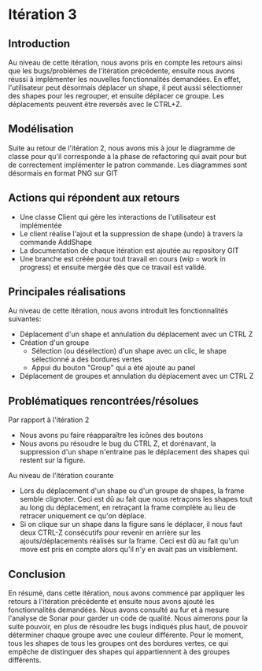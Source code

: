 # Itération 3

## Introduction
Au niveau de cette itération, nous avons pris en compte les retours ainsi que les bugs/problèmes de l'itération précédente, ensuite nous avons réussi à implémenter les nouvelles fonctionnalités demandées. 
En effet, l'utilisateur peut désormais déplacer un shape, il peut aussi sélectionner des shapes pour les regrouper, et ensuite déplacer ce groupe. Les déplacements peuvent être reversés avec le CTRL+Z.

## Modélisation
Suite au retour de l'itération 2, nous avons mis à jour le diagramme de classe pour qu'il corresponde à la phase de refactoring qui avait pour but de correctement implémenter le patron commande.
Les diagrammes sont désormais en format PNG sur GIT

## Actions qui répondent aux retours
- Une classe Client qui gère les interactions de l'utilisateur est implémentée
- Le client réalise l'ajout et la suppression de shape (undo) à travers la commande AddShape
- La documentation de chaque itération est ajoutée au repository GIT
- Une branche est créée pour tout travail en cours (wip = work in progress) et ensuite mergée dès que ce travail est validé.

## Principales réalisations
Au niveau de cette itération, nous avons introduit les fonctionnalités suivantes:
- Déplacement d'un shape et annulation du déplacement avec un CTRL Z
- Création d'un groupe
  - Sélection (ou désélection) d'un shape avec un clic, le shape sélectionné a des bordures vertes
  - Appui du bouton "Group" qui a été ajouté au panel
- Déplacement de groupes et annulation du déplacement avec un CTRL Z

## Problématiques rencontrées/résolues
Par rapport à l'itération 2
- Nous avons pu faire réapparaître les icônes des boutons
- Nous avons pu résoudre le bug du CTRL Z, et dorénavant, la suppression d'un shape n'entraine pas le déplacement des shapes qui restent sur la figure.

Au niveau de l'itération courante
- Lors du déplacement d'un shape ou d'un groupe de shapes, la frame semble clignoter. Ceci est dû au fait que nous retraçons les shapes tout au long du déplacement, en retraçant la frame complète au lieu de retracer uniquement ce qu'on déplace.
- Si on clique sur un shape dans la figure sans le déplacer, il nous faut deux CTRL-Z consécutifs pour revenir en arrière sur les ajouts/déplacements réalisés sur la frame. Ceci est dû au fait qu'un move est pris en compte alors qu'il n'y en avait pas un visiblement.

## Conclusion
En résumé, dans cette itération, nous avons commencé par appliquer les retours à l'itération précédente et ensuite nous avons ajouté les fonctionnalités demandées. Nous avons consulté au fur et à mesure l'analyse de Sonar pour garder un code de qualité.
Nous aimerons pour la suite pouvoir, en plus de résoudre les bugs indiqués plus haut, de pouvoir déterminer chaque groupe avec une couleur différente. Pour le moment, tous les shapes de tous les groupes ont des bordures vertes, ce qui empêche de distinguer des shapes qui appartiennent à des groupes différents.
